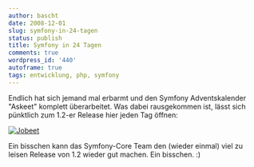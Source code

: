 ```yaml
---
author: bascht
date: 2008-12-01
slug: symfony-in-24-tagen
status: publish
title: Symfony in 24 Tagen
comments: true
wordpress_id: '440'
autoframe: true
tags: entwicklung, php, symfony
---
```


Endlich hat sich jemand mal erbarmt und den Symfony Adventskalender
"Askeet" komplett überarbeitet. Was dabei rausgekommen ist, lässt
sich pünktlich zum 1.2-er Release hier jeden Tag öffnen:

[![Jobeet](/blog/2008-12-01-symfony-in-24-tagen/flyer_2_220_100.png)](http://www.symfony-project.org/jobeet/1_2/)

Ein bisschen kann das Symfony-Core Team den (wieder einmal) viel zu
leisen Release von 1.2 wieder gut machen. Ein bisschen. :)



